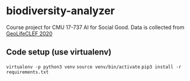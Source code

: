 # biodiversity-analyzer
Course project for CMU 17-737 AI for Social Good.
Data is collected from [GeoLifeCLEF 2020](https://lila.science/datasets/geolifeclef-2020/)

## Code setup (use virtualenv)

`virtualenv -p python3 venv`
`source venv/bin/activate`
`pip3 install -r requirements.txt`

